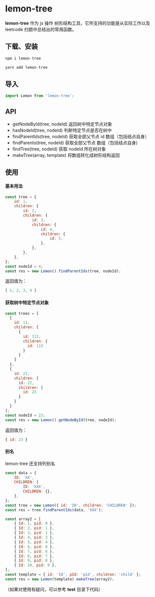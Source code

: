 # lemon-tree

**lemon-tree** 作为 js 操作 树形结构工具，它所支持的功能是从实际工作以及
leetcode 扫题中总结出的常用函数。

## 下载、安装

```javascript
npm i lemon-tree
```

```javascript
yarn add lemon-tree
```

## 导入

```javascript
import Lemon from 'lemon-tree';
```

## API

- getNodeById(tree, nodeId) 返回树中特定节点对象
- hasNodeId(tree, nodeId) 判断特定节点是否在树中
- findParentIds(tree, nodeId) 获取全部父节点 id 数组（包括结点自身）
- findParents(tree, nodeId) 获取全部父节点 数组（包括结点自身)
- findTree(tree, nodeId) 获取 nodeId 所在树对象
- makeTree(array, template) 将数组转化成树形结构返回

## 使用

#### 基本用法 

```javascript 1.8
const tree = {
    id: 1,
    children: {
        id: 2,
        children: {
            id: 3,
            children: {
                id: 4,
                children: {
                    id: 5,
                },
            },
        },
    },
};
const nodeId = 4;
const res = new Lemon().findParentIds(tree, nodeId);
```

返回值为：

```javascript 1.8
[ 1, 2, 3, 4 ]
```

#### 获取树中特定节点对象

```javascript 1.8
const trees = [
  {
    id: 11,
    children: [
      { 
      	id: 112,
      	children: {
      	  id: 113
        } 
      } 
    ]
  },
  {
    id: 21,
    children: {
      id: 22,
      children: {
        id: 23
      }
    }
  }
];
const nodeId = 23;
const res = new Lemon().getNodeById(tree, nodeId);
```

返回值为：
```javascript 1.8
{ id: 23 }
```
#### 别名

lemon-tree 还支持列别名

```javascript 1.8
const data = {
    ID: 'XX',
    CHILDREN: {
        ID: 'XXX',
        CHILDREN: {},
    },
};
const tree = new Lemon({ id: 'ID', children: 'CHILDREN' });
const res = tree.findParentIds(data, 'XXX');
```

```javascript 1.8
const array2 = [
	{ Id: 1, pid: 0 },
	{ Id: 2, pid: 1 },
	{ Id: 3, pid: 1 },
	{ Id: 4, pid: 3 },
	{ Id: 5, pid: 4 },
	{ Id: 6, pid: 0 },
	{ Id: 7, pid: 6 },
	{ Id: 8, pid: 7 },
	{ Id: 9, pid: 8 },
	{ Id: 10, pid: 0 },
];
const template = { id: 'Id', pId: 'pid', children: 'child' };
const res = new Lemon(template).makeTree(array2);
```

（如果对使用有疑问，可以参考 **test** 目录下代码）
